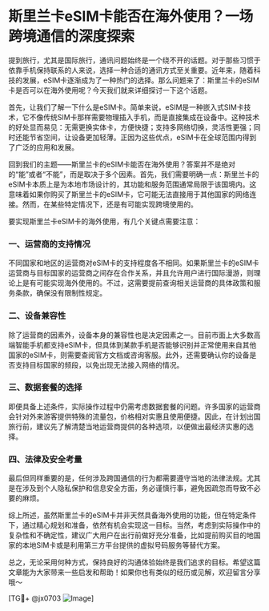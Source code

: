 # 斯里兰卡eSIM卡能否在海外使用？一场跨境通信的深度探索

提到旅行，尤其是国际旅行，通讯问题始终是一个绕不开的话题。对于那些习惯于依靠手机保持联系的人来说，选择一种合适的通讯方式至关重要。近年来，随着科技的发展，eSIM卡逐渐成为了一种热门的选择。那么问题来了：斯里兰卡的eSIM卡是否可以在海外使用呢？今天我们就来详细探讨一下这个话题。

首先，让我们了解一下什么是eSIM卡。简单来说，eSIM是一种嵌入式SIM卡技术，它不像传统SIM卡那样需要物理插入手机，而是直接集成在设备中。这种技术的好处显而易见：无需更换实体卡，方便快捷；支持多网络切换，灵活性更强；同时还能节省空间，让设备更加轻薄。正因为这些优点，eSIM卡在全球范围内得到了广泛的应用和发展。

回到我们的主题——斯里兰卡的eSIM卡能否在海外使用？答案并不是绝对的“能”或者“不能”，而是取决于多个因素。首先，我们需要明确一点：斯里兰卡的eSIM卡本质上是为本地市场设计的，其功能和服务范围通常局限于该国境内。这意味着如果你购买了斯里兰卡的eSIM卡，它可能无法直接用于其他国家的网络连接。然而，在某些特定情况下，还是有可能实现跨境使用的。

要实现斯里兰卡eSIM卡的海外使用，有几个关键点需要注意：

### 一、运营商的支持情况
不同国家和地区的运营商对eSIM卡的支持程度各不相同。如果斯里兰卡的eSIM卡运营商与目标国家的运营商之间存在合作关系，并且允许用户进行国际漫游，则理论上是有可能实现海外使用的。不过，这需要提前查询相关运营商的具体政策和服务条款，确保没有限制性规定。

### 二、设备兼容性
除了运营商的因素外，设备本身的兼容性也是决定因素之一。目前市面上大多数高端智能手机都支持eSIM卡，但具体到某款手机是否能够识别并正常使用来自其他国家的eSIM卡，则需要查阅官方文档或咨询客服。此外，还需要确认你的设备是否支持目标国家的频段，以免出现无法接入网络的情况。

### 三、数据套餐的选择
即便具备上述条件，实际操作过程中仍需考虑数据套餐的问题。许多国家的运营商会针对外来游客提供特殊的流量包，价格相对实惠且使用便捷。因此，在计划出国旅行前，建议先了解清楚当地运营商提供的各种选项，以便做出最经济实惠的选择。

### 四、法律及安全考量
最后但同样重要的是，任何涉及跨国通信的行为都需要遵守当地的法律法规。尤其是在涉及到个人隐私保护和信息安全方面，务必谨慎行事，避免因疏忽而导致不必要的麻烦。

综上所述，虽然斯里兰卡的eSIM卡并非天然具备海外使用的功能，但在特定条件下，通过精心规划和准备，依然有机会实现这一目标。当然，考虑到实际操作中的复杂性和不确定性，建议广大用户在出行前做好充分准备，比如提前购买目的地国家的本地SIM卡或是利用第三方平台提供的虚拟号码服务等替代方案。

总之，无论采用何种方式，保持良好的沟通体验始终是我们追求的目标。希望这篇文章能为大家带来一些启发和帮助！如果你也有类似的经历或见解，欢迎留言分享哦～

[TG💪+ @jx0703 ![Image](https://github.com/user-attachments/assets/dbca1d08-cadb-493c-b0ec-ad6f7a83f270)]